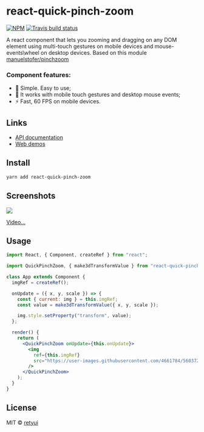 # react-quick-pinch-zoom

[![NPM](https://img.shields.io/npm/v/react-quick-pinch-zoom.svg)](https://www.npmjs.com/package/react-quick-pinch-zoom)
[![Travis build status](https://img.shields.io/travis/retyui/react-quick-pinch-zoom.svg?label=unix)](https://travis-ci.org/retyui/react-quick-pinch-zoom)

A react component that lets you zooming and dragging on any DOM element using multi-touch gestures on mobile devices
and mouse-events\wheel on desktop devices.
Based on this module [manuelstofer/pinchzoom](https://github.com/manuelstofer/pinchzoom)

### Component features:

- 🔮 Simple. Easy to use;
- 🍎 It works with mobile touch gestures and desktop mouse events;
- ⚡ Fast, 60 FPS on mobile devices.

## Links

- [API documentation](docs/api/README.md)
- [Web demos](https://react-quick-pinch-zoom.netlify.com/)

## Install

```bash
yarn add react-quick-pinch-zoom
```

## Screenshots

[![](https://github.com/retyui/react-quick-pinch-zoom/blob/master/docs/img/demo.gif?raw=true)](https://media.giphy.com/media/ggJk8Rmysy6TcKJj5K/giphy.mp4)

[Video...](https://media.giphy.com/media/ggJk8Rmysy6TcKJj5K/giphy.mp4)

## Usage

```jsx
import React, { Component, createRef } from "react";

import QuickPinchZoom, { make3dTransformValue } from "react-quick-pinch-zoom";

class App extends Component {
  imgRef = createRef();

  onUpdate = ({ x, y, scale }) => {
    const { current: img } = this.imgRef;
    const value = make3dTransformValue({ x, y, scale });

    img.style.setProperty("transform", value);
  };

  render() {
    return (
      <QuickPinchZoom onUpdate={this.onUpdate}>
        <img
          ref={this.imgRef}
          src="https://user-images.githubusercontent.com/4661784/56037265-88219f00-5d37-11e9-95ef-9cb24be0190e.png"
        />
      </QuickPinchZoom>
    );
  }
}
```

## License

MIT © [retyui](https://github.com/retyui)
